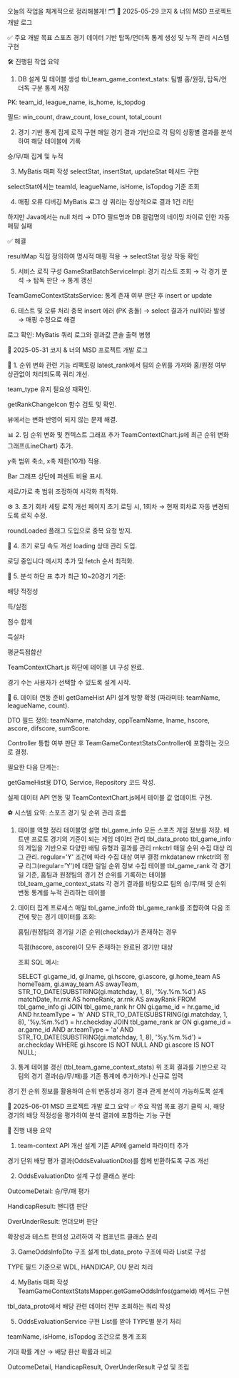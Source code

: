 오늘의 작업을 체계적으로 정리해볼게! 🗂️
📅 2025-05-29 코지 & 너의 MSD 프로젝트 개발 로그

✅ 주요 개발 목표
스포츠 경기 데이터 기반 탑독/언더독 통계 생성 및 누적 관리 시스템 구현

🛠️ 진행된 작업 요약
1. DB 설계 및 테이블 생성
tbl_team_game_context_stats: 팀별 홈/원정, 탑독/언더독 구분 통계 저장

PK: team_id, league_name, is_home, is_topdog

필드: win_count, draw_count, lose_count, total_count

2. 경기 기반 통계 집계 로직 구현
매일 경기 결과 기반으로 각 팀의 상황별 결과를 분석하여 해당 테이블에 기록

승/무/패 집계 및 누적

3. MyBatis 매퍼 작성
selectStat, insertStat, updateStat 메서드 구현

selectStat에서는 teamId, leagueName, isHome, isTopdog 기준 조회

4. 매핑 오류 디버깅
MyBatis 로그 상 쿼리는 정상적으로 결과 1건 리턴

하지만 Java에서는 null 처리 → DTO 필드명과 DB 컬럼명의 네이밍 차이로 인한 자동 매핑 실패

✅ 해결

resultMap 직접 정의하여 명시적 매핑 적용 → selectStat 정상 작동 확인

5. 서비스 로직 구성
GameStatBatchServiceImpl: 경기 리스트 조회 → 각 경기 분석 → 탑독 판단 → 통계 갱신

TeamGameContextStatsService: 통계 존재 여부 판단 후 insert or update

6. 테스트 및 오류 처리
중복 insert 에러 (PK 충돌) → select 결과가 null이라 발생 → 매핑 수정으로 해결

로그 확인: MyBatis 쿼리 로그와 결과값 콘솔 출력 병행


📅 2025-05-31 코지 & 너의 MSD 프로젝트 개발 로그

🔧 1. 순위 변화 관련 기능 리팩토링
latest_rank에서 팀의 순위를 가져와 홈/원정 여부 상관없이 처리되도록 쿼리 개선.

team_type 유지 필요성 재확인.

getRankChangeIcon 함수 검토 및 확인.

뷰에서는 변화 반영이 되지 않는 문제 해결.

📊 2. 팀 순위 변화 및 컨텍스트 그래프 추가
TeamContextChart.js에 최근 순위 변화 그래프(LineChart) 추가.

y축 범위 축소, x축 제한(10개) 적용.

Bar 그래프 상단에 퍼센트 비율 표시.

세로/가로 축 범위 조정하여 시각화 최적화.

⚙️ 3. 초기 회차 세팅 로직 개선
페이지 초기 로딩 시, 1회차 → 현재 회차로 자동 변경되도록 로직 수정.

roundLoaded 플래그 도입으로 중복 요청 방지.

🚀 4. 초기 로딩 속도 개선
loading 상태 관리 도입.

로딩 중입니다 메시지 추가 및 fetch 순서 최적화.

🧮 5. 분석 하단 표 추가
최근 10~20경기 기준:

배당 적정성

득/실점

점수 합계

득실차

평균득점합산

TeamContextChart.js 하단에 테이블 UI 구성 완료.

경기 수는 사용자가 선택할 수 있도록 설계 시작.

🔗 6. 데이터 연동 준비
getGameHist API 설계 방향 확정 (파라미터: teamName, leagueName, count).

DTO 필드 정의: teamName, matchday, oppTeamName, lname, hscore, ascore, difscore, sumScore.

Controller 통합 여부 판단 후 TeamGameContextStatsController에 포함하는 것으로 결정.

필요한 다음 단계는:

getGameHist용 DTO, Service, Repository 코드 작성.

실제 데이터 API 연동 및 TeamContextChart.js에서 테이블 값 업데이트 구현.

⚽ 시스템 요약: 스포츠 경기 및 순위 관리 흐름
1. 테이블 역할 정리
테이블명	설명
	tbl_game_info	모든 스포츠 게임 정보를 저장. 배트맨 프로토 경기의 기준이 되는 게임 데이터 관리
	tbl_data_proto	tbl_game_info의 게임을 기반으로 다양한 배팅 유형과 결과를 관리
	rnkctrl	매일 순위 수집 대상 리그 관리. regular='Y' 조건에 따라 수집 대상 여부 결정
	rnkdatanew	rnkctrl의 정규 리그(regular='Y')에 대한 일일 순위 정보 수집 테이블
	tbl_game_rank	각 경기일 기준, 홈팀과 원정팀의 경기 전 순위를 기록하는 테이블
	tbl_team_game_context_stats	각 경기 결과를 바탕으로 팀의 승/무/패 및 순위 변동 통계를 누적 관리하는 테이블

2. 데이터 집계 프로세스
	매일 tbl_game_info와 tbl_game_rank를 조합하여 다음 조건에 맞는 경기 데이터를 조회:

	홈팀/원정팀의 경기일 기준 순위(checkday)가 존재하는 경우

	득점(hscore, ascore)이 모두 존재하는 완료된 경기만 대상

	조회 SQL 예시:

	SELECT
		gi.game_id, gi.lname, gi.hscore, gi.ascore,
		gi.home_team AS homeTeam, gi.away_team AS awayTeam,
		STR_TO_DATE(SUBSTRING(gi.matchday, 1, 8), '%y.%m.%d') AS matchDate,
		hr.rnk AS homeRank, ar.rnk AS awayRank
	FROM tbl_game_info gi
	JOIN tbl_game_rank hr ON gi.game_id = hr.game_id AND hr.teamType = 'h'
		AND STR_TO_DATE(SUBSTRING(gi.matchday, 1, 8), '%y.%m.%d') = hr.checkday
	JOIN tbl_game_rank ar ON gi.game_id = ar.game_id AND ar.teamType = 'a'
		AND STR_TO_DATE(SUBSTRING(gi.matchday, 1, 8), '%y.%m.%d') = ar.checkday
	WHERE gi.hscore IS NOT NULL AND gi.ascore IS NOT NULL;
	
3. 통계 테이블 갱신 (tbl_team_game_context_stats)
위 조회 결과를 기반으로 각 팀의 경기 결과(승/무/패)를 기존 통계에 추가하거나 신규로 입력

경기 전 순위 정보를 활용하여 순위 변동성과 경기 결과 관계 분석이 가능하도록 설계

📅 2025-06-01 MSD 프로젝트 개발 로그 요약
✅ 주요 작업 목표
경기 클릭 시, 해당 경기의 배당 적정성을 평가하여 분석 결과에 포함하는 기능 구현

🔧 진행 내용 요약
1. team-context API 개선 설계
기존 API에 gameId 파라미터 추가

경기 단위 배당 평가 결과(OddsEvaluationDto)를 함께 반환하도록 구조 개선

2. OddsEvaluationDto 설계
구성 클래스 분리:

OutcomeDetail: 승/무/패 평가

HandicapResult: 핸디캡 판단

OverUnderResult: 언더오버 판단

확장성과 테스트 편의성 고려하여 각 컴포넌트 클래스 분리

3. GameOddsInfoDto 구조 설계
tbl_data_proto 구조에 따라 List<GameOddsInfoDto>로 구성

TYPE 필드 기준으로 WDL, HANDICAP, OU 분리 처리

4. MyBatis 매퍼 작성
TeamGameContextStatsMapper.getGameOddsInfos(gameId) 메서드 구현

tbl_data_proto에서 배당 관련 데이터 전부 조회하는 쿼리 작성

5. OddsEvaluationService 구현
List<GameOddsInfoDto>를 받아 TYPE별 분기 처리

teamName, isHome, isTopdog 조건으로 통계 조회

기대 확률 계산 → 배당 환산 확률과 비교

OutcomeDetail, HandicapResult, OverUnderResult 구성 및 조립

